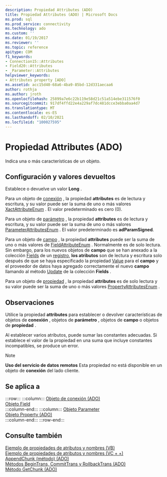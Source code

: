 ```yaml
---
description: Propiedad Attributes (ADO)
title: Propiedad Attributes (ADO) | Microsoft Docs
ms.prod: sql
ms.prod_service: connectivity
ms.technology: ado
ms.custom: ''
ms.date: 01/19/2017
ms.reviewer: ''
ms.topic: reference
apitype: COM
f1_keywords:
- Connection15::Attributes
- Field20::Attributes
- _Parameter::Attributes
helpviewer_keywords:
- Attributes property [ADO]
ms.assetid: acc15d40-68a6-4ba9-85bd-12d331aecaa6
author: rothja
ms.author: jroth
ms.openlocfilehash: 25899a7e6c22b119e58d21c51a514ebe311576f0
ms.sourcegitcommit: 917df4ffd22e4a229af7dc481dcce3ebba0aa4d7
ms.translationtype: MT
ms.contentlocale: es-ES
ms.lasthandoff: 02/10/2021
ms.locfileid: "100027595"
---
```

# <a name="attributes-property-ado"></a>Propiedad Attributes (ADO)
Indica una o más características de un objeto.  
  
## <a name="settings-and-return-values"></a>Configuración y valores devueltos  
 Establece o devuelve un valor **Long** .  
  
 Para un objeto de [conexión](./connection-object-ado.md) , la propiedad **attributes** es de lectura y escritura, y su valor puede ser la suma de uno o más valores [XactAttributeEnum](./xactattributeenum.md) . El valor predeterminado es cero (0).  
  
 Para un objeto de [parámetro](./parameter-object.md) , la propiedad **attributes** es de lectura y escritura, y su valor puede ser la suma de uno o más valores [ParameterAttributesEnum](./parameterattributesenum.md) . El valor predeterminado es **adParamSigned**.  
  
 Para un objeto de [campo](./field-object.md) , la propiedad **attributes** puede ser la suma de uno o más valores de [FieldAttributeEnum](./fieldattributeenum.md) . Normalmente es de solo lectura. Sin embargo, para los nuevos objetos de **campo** que se han anexado a la colección [Fields](./fields-collection-ado.md) de un [registro](./record-object-ado.md), **los atributos** son de lectura y escritura solo después de que se haya especificado la propiedad [Value](./value-property-ado.md) para el **campo** y el proveedor de datos haya agregado correctamente el nuevo **campo** llamando al método [Update](./update-method.md) de la colección **Fields** .  
  
 Para un objeto de [propiedad](./property-object-ado.md) , la propiedad **attributes** es de solo lectura y su valor puede ser la suma de uno o más valores [PropertyAttributesEnum](./propertyattributesenum.md) .  
  
## <a name="remarks"></a>Observaciones  
 Utilice la propiedad **attributes** para establecer o devolver características de objetos de **conexión** , objetos de **parámetro** , objetos de **campo** o objetos de **propiedad** .  
  
 Al establecer varios atributos, puede sumar las constantes adecuadas. Si establece el valor de la propiedad en una suma que incluye constantes incompatibles, se produce un error.  
  
> [!NOTE]
>  **Uso del servicio de datos remotos** Esta propiedad no está disponible en un objeto de **conexión** del lado cliente.  
  
## <a name="applies-to"></a>Se aplica a  

:::row:::
    :::column:::
        [Objeto de conexión (ADO)](./connection-object-ado.md)  
        [Objeto Field](./field-object.md)  
    :::column-end:::
    :::column:::
        [Objeto Parameter](./parameter-object.md)  
        [Objeto Property (ADO)](./property-object-ado.md)  
    :::column-end:::
:::row-end:::

## <a name="see-also"></a>Consulte también  
 [Ejemplo de propiedades de atributos y nombres (VB)](./attributes-and-name-properties-example-vb.md)   
 [Ejemplo de propiedades de atributos y nombres (VC + +)](./attributes-and-name-properties-example-vc.md)   
 [AppendChunk (método) (ADO)](./appendchunk-method-ado.md)   
 [Métodos BeginTrans, CommitTrans y RollbackTrans (ADO)](./begintrans-committrans-and-rollbacktrans-methods-ado.md)   
 [Método GetChunk (ADO)](./getchunk-method-ado.md)